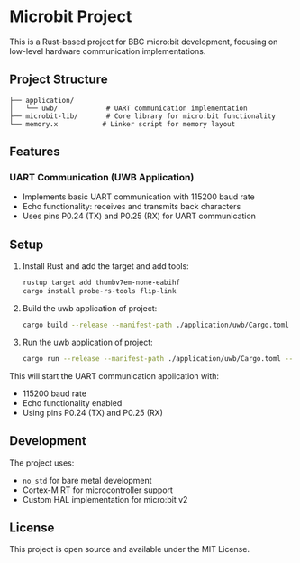 # Microbit Project

This is a Rust-based project for BBC micro:bit development, focusing on low-level hardware communication implementations.

## Project Structure

```
├── application/
│   └── uwb/            # UART communication implementation
├── microbit-lib/       # Core library for micro:bit functionality
└── memory.x           # Linker script for memory layout
```

## Features

### UART Communication (UWB Application)

- Implements basic UART communication with 115200 baud rate
- Echo functionality: receives and transmits back characters
- Uses pins P0.24 (TX) and P0.25 (RX) for UART communication

## Setup

1. Install Rust and add the target and add tools:
   ```bash
   rustup target add thumbv7em-none-eabihf
   cargo install probe-rs-tools flip-link
   ```

2. Build the uwb application of project:
   ```bash
   cargo build --release --manifest-path ./application/uwb/Cargo.toml --target thumbv7em-none-eabihf
   ```

3. Run the uwb application of project:
   ```bash
   cargo run --release --manifest-path ./application/uwb/Cargo.toml --target thumbv7em-none-eabihf
   ```

This will start the UART communication application with:
- 115200 baud rate
- Echo functionality enabled
- Using pins P0.24 (TX) and P0.25 (RX)

## Development

The project uses:
- `no_std` for bare metal development
- Cortex-M RT for microcontroller support
- Custom HAL implementation for micro:bit v2

## License

This project is open source and available under the MIT License.